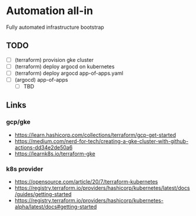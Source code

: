 
# Automation all-in

Fully automated infrastructure bootstrap

## TODO

- [ ] (terraform) provision gke cluster
- [ ] (terraform) deploy argocd on kubernetes
- [ ] (terraform) deploy argocd app-of-apps.yaml
- [ ] (argocd) app-of-apps
  - [ ] TBD

## Links

### gcp/gke

- https://learn.hashicorp.com/collections/terraform/gcp-get-started
- https://medium.com/nerd-for-tech/creating-a-gke-cluster-with-github-actions-dd34e2de50a6
- https://learnk8s.io/terraform-gke

### k8s provider

- https://opensource.com/article/20/7/terraform-kubernetes
- https://registry.terraform.io/providers/hashicorp/kubernetes/latest/docs/guides/getting-started
- https://registry.terraform.io/providers/hashicorp/kubernetes-alpha/latest/docs#getting-started
